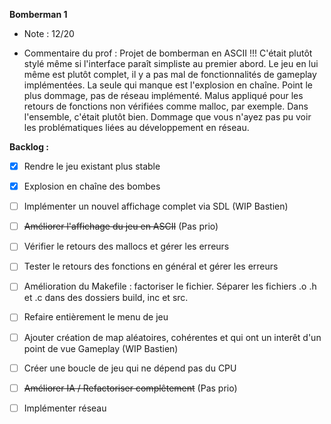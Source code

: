 **Bomberman 1**
- Note : 12/20

- Commentaire du prof :
Projet de bomberman en ASCII !!! C'était plutôt stylé même si l'interface paraît simpliste au premier abord. Le jeu en lui même est plutôt complet, il y a pas mal de fonctionnalités de gameplay implémentées. La seule qui manque est l'explosion en chaîne. Point le plus dommage, pas de réseau implémenté. Malus appliqué pour les retours de fonctions non vérifiées comme malloc, par exemple. Dans l'ensemble, c'était plutôt bien. Dommage que vous n'ayez pas pu voir les problématiques liées au développement en réseau.


**Backlog :**
- [x] Rendre le jeu existant plus stable
- [x] Explosion en chaîne des bombes
- [ ] Implémenter un nouvel affichage complet via SDL (WIP Bastien)
- [ ] ~~Améliorer l'affichage du jeu en ASCII~~ (Pas prio)
- [ ] Vérifier le retours des mallocs et gérer les erreurs
- [ ] Tester le retours des fonctions en général et gérer les erreurs
- [ ] Amélioration du Makefile : factoriser le fichier. Séparer les fichiers .o .h et .c dans des dossiers build, inc et src.
- [ ] Refaire entièrement le menu de jeu
- [ ] Ajouter création de map aléatoires, cohérentes et qui ont un interêt d'un point de vue Gameplay (WIP Bastien)
- [ ] Créer une boucle de jeu qui ne dépend pas du CPU
- [ ] ~~Améliorer IA / Refactoriser complêtement~~ (Pas prio)
- [ ] Implémenter réseau

